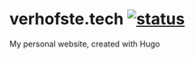 # verhofste.tech [![status](https://laminar.verhofste.tech/badge/verhofste.tech.svg)](https://laminar.verhofste.tech/jobs/verhofste.tech)
My personal website, created with Hugo
